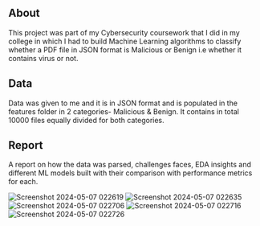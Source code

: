 ## About
This project was part of my Cybersecurity coursework that I did in my college in which I had to build Machine Learning algorithms to classify whether a PDF file
in JSON format is Malicious or Benign i.e whether it contains virus or not.
## Data
Data was given to me and it is in JSON format and is populated in the features folder in 2 categories- Malicious & Benign. It contains in total 10000 files equally divided 
for both categories.
## Report
A report on how the data was parsed, challenges faces, EDA insights and different ML models built with their comparison with performance metrics for each.

![Screenshot 2024-05-07 022619](https://github.com/saral7293/Malicious-Vs-Benign-Pdf-Classification/assets/145864657/daa4bea9-8708-46bf-ba1e-3a46a3cc3042)
![Screenshot 2024-05-07 022635](https://github.com/saral7293/Malicious-Vs-Benign-Pdf-Classification/assets/145864657/a4eed818-0189-4f8d-9c28-ec939408e4bc)
![Screenshot 2024-05-07 022706](https://github.com/saral7293/Malicious-Vs-Benign-Pdf-Classification/assets/145864657/47eff8a8-f417-4f93-b763-093de3139da3)
![Screenshot 2024-05-07 022716](https://github.com/saral7293/Malicious-Vs-Benign-Pdf-Classification/assets/145864657/46c7c6f6-042e-4c58-ab1d-388c2ff340fb)
![Screenshot 2024-05-07 022726](https://github.com/saral7293/Malicious-Vs-Benign-Pdf-Classification/assets/145864657/f8168ec9-242c-4c21-b42c-3d24be9237f5)





